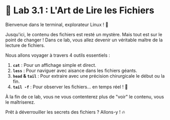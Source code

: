 # 🐧 Lab 3.1 : L'Art de Lire les Fichiers

Bienvenue dans le terminal, explorateur Linux ! 🚀

Jusqu'ici, le contenu des fichiers est resté un mystère. Mais tout est sur le point de changer ! Dans ce lab, vous allez devenir un véritable maître de la lecture de fichiers.

Nous allons voyager à travers 4 outils essentiels :
1.  **`cat`** : Pour un affichage simple et direct.
2.  **`less`** : Pour naviguer avec aisance dans les fichiers géants.
3.  **`head` & `tail`** : Pour extraire avec une précision chirurgicale le début ou la fin.
4.  **`tail -f`** : Pour observer les fichiers... en temps réel ! 📡

À la fin de ce lab, vous ne vous contenterez plus de "voir" le contenu, vous le maîtriserez.

Prêt à déverrouiller les secrets des fichiers ? Allons-y ! 🔥